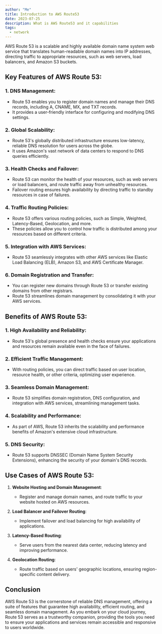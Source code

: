```yaml
---
author: "Me"
title: Introduction to AWS Route53
date: 2023-07-25
description: What is AWS Route53 and it capabilities
tags:
  - network
---
```

AWS Route 53 is a scalable and highly available domain name system web service that translates human-readable domain names into IP addresses, directing traffic to appropriate resources, such as web servers, load balancers, and Amazon S3 buckets.

## Key Features of AWS Route 53:

### 1. **DNS Management**:
   - Route 53 enables you to register domain names and manage their DNS records, including A, CNAME, MX, and TXT records.
   - It provides a user-friendly interface for configuring and modifying DNS settings.

### 2. **Global Scalability**:
   - Route 53's globally distributed infrastructure ensures low-latency, reliable DNS resolution for users across the globe.
   - It uses Amazon's vast network of data centers to respond to DNS queries efficiently.

### 3. **Health Checks and Failover**:
   - Route 53 can monitor the health of your resources, such as web servers or load balancers, and route traffic away from unhealthy resources.
   - Failover routing ensures high availability by directing traffic to standby resources in case of failures.

### 4. **Traffic Routing Policies**:
   - Route 53 offers various routing policies, such as Simple, Weighted, Latency-Based, Geolocation, and more.
   - These policies allow you to control how traffic is distributed among your resources based on different criteria.

### 5. **Integration with AWS Services**:
   - Route 53 seamlessly integrates with other AWS services like Elastic Load Balancing (ELB), Amazon S3, and AWS Certificate Manager.

### 6. **Domain Registration and Transfer**:
   - You can register new domains through Route 53 or transfer existing domains from other registrars.
   - Route 53 streamlines domain management by consolidating it with your AWS services.

## Benefits of AWS Route 53:

### 1. **High Availability and Reliability**:
   - Route 53's global presence and health checks ensure your applications and resources remain available even in the face of failures.

### 2. **Efficient Traffic Management**:
   - With routing policies, you can direct traffic based on user location, resource health, or other criteria, optimizing user experience.

### 3. **Seamless Domain Management**:
   - Route 53 simplifies domain registration, DNS configuration, and integration with AWS services, streamlining management tasks.

### 4. **Scalability and Performance**:
   - As part of AWS, Route 53 inherits the scalability and performance benefits of Amazon's extensive cloud infrastructure.

### 5. **DNS Security**:
   - Route 53 supports DNSSEC (Domain Name System Security Extensions), enhancing the security of your domain's DNS records.

## Use Cases of AWS Route 53:

1. **Website Hosting and Domain Management**:
   - Register and manage domain names, and route traffic to your website hosted on AWS resources.

2. **Load Balancer and Failover Routing**:
   - Implement failover and load balancing for high availability of applications.

3. **Latency-Based Routing**:
   - Serve users from the nearest data center, reducing latency and improving performance.

4. **Geolocation Routing**:
   - Route traffic based on users' geographic locations, ensuring region-specific content delivery.

## Conclusion

AWS Route 53 is the cornerstone of reliable DNS management, offering a suite of features that guarantee high availability, efficient routing, and seamless domain management. As you embark on your cloud journey, Route 53 serves as a trustworthy companion, providing the tools you need to ensure your applications and services remain accessible and responsive to users worldwide.